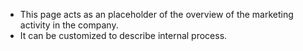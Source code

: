 - This page acts as an placeholder of the overview of the marketing activity in the company.
- It can be customized to describe internal process.
